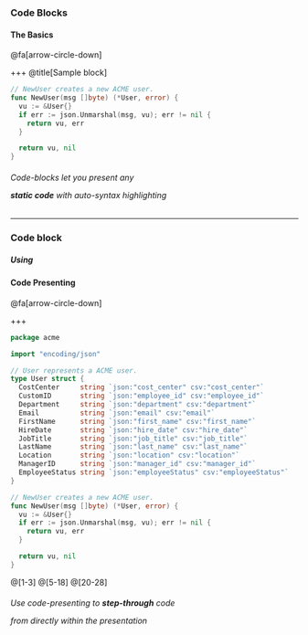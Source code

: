 ### Code Blocks

####  The Basics

@fa[arrow-circle-down]

+++
@title[Sample block]

```go
// NewUser creates a new ACME user.
func NewUser(msg []byte) (*User, error) {
  vu := &User{}
  if err := json.Unmarshal(msg, vu); err != nil {
    return vu, err
  }

  return vu, nil
}

```

###### Code-blocks let you present any <p> **static code** with auto-syntax highlighting

---

### Code block
##### Using
#### **Code Presenting**

@fa[arrow-circle-down]

+++

```go
package acme

import "encoding/json"

// User represents a ACME user.
type User struct {
  CostCenter     string `json:"cost_center" csv:"cost_center"`
  CustomID       string `json:"employee_id" csv:"employee_id"`
  Department     string `json:"department" csv:"department"`
  Email          string `json:"email" csv:"email"`
  FirstName      string `json:"first_name" csv:"first_name"`
  HireDate       string `json:"hire_date" csv:"hire_date"`
  JobTitle       string `json:"job_title" csv:"job_title"`
  LastName       string `json:"last_name" csv:"last_name"`
  Location       string `json:"location" csv:"location"`
  ManagerID      string `json:"manager_id" csv:"manager_id"`
  EmployeeStatus string `json:"employeeStatus" csv:"employeeStatus"`
}

// NewUser creates a new ACME user.
func NewUser(msg []byte) (*User, error) {
  vu := &User{}
  if err := json.Unmarshal(msg, vu); err != nil {
    return vu, err
  }

  return vu, nil
}

```

@[1-3]
@[5-18]
@[20-28]

###### Use code-presenting to **step-through** code <p> from directly within the presentation
